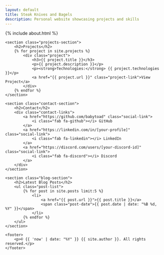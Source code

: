 ```yaml
---
layout: default
title: Steak Knives and Bagels
description: Personal website showcasing projects and skills
---
```


<div class="main-content">
    {% include about.html %}

    <section class="projects-section">
        <h2>Projects</h2>
        {% for project in site.projects %}
            <div class="project">
                <h3>{{ project.title }}</h3>
                <p>{{ project.description }}</p>
                <p><strong>Technologies:</strong> {{ project.technologies }}</p>
                <a href="{{ project.url }}" class="project-link">View Project</a>
            </div>
        {% endfor %}
    </section>

    <section class="contact-section">
        <h2>Contact</h2>
        <div class="contact-links">
            <a href="https://github.com/babytoad" class="social-link">
                <i class="fab fa-github"></i> GitHub
            </a>
            <a href="https://linkedin.com/in/[your-profile]" class="social-link">
                <i class="fab fa-linkedin"></i> LinkedIn
            </a>
            <a href="https://discord.com/users/[your-discord-id]" class="social-link">
                <i class="fab fa-discord"></i> Discord
            </a>
        </div>
    </section>

    <section class="blog-section">
        <h2>Latest Blog Posts</h2>
        <ul class="post-list">
            {% for post in site.posts limit:5 %}
                <li>
                    <a href="{{ post.url }}">{{ post.title }}</a>
                    <span class="post-date">{{ post.date | date: "%B %d, %Y" }}</span>
                </li>
            {% endfor %}
        </ul>
    </section>

    <footer>
        <p>© {{ 'now' | date: "%Y" }} {{ site.author }}. All rights reserved.</p>
    </footer>
</div> 